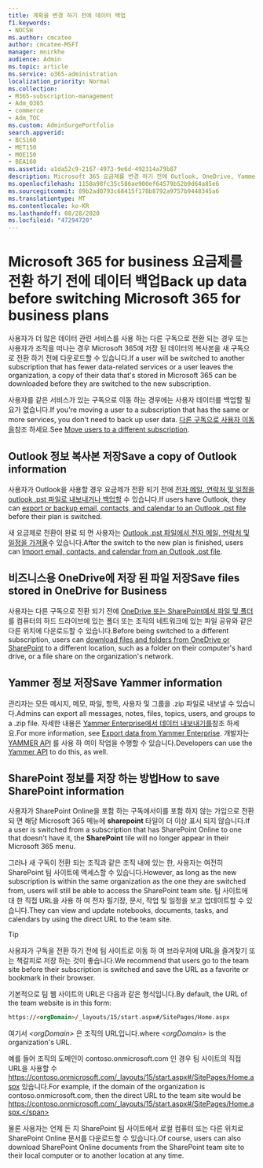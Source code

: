 ```yaml
---
title: 계획을 변경 하기 전에 데이터 백업
f1.keywords:
- NOCSH
ms.author: cmcatee
author: cmcatee-MSFT
manager: mnirkhe
audience: Admin
ms.topic: article
ms.service: o365-administration
localization_priority: Normal
ms.collection:
- M365-subscription-management
- Adm_O365
- commerce
- Adm_TOC
ms.custom: AdminSurgePortfolio
search.appverid:
- BCS160
- MET150
- MOE150
- BEA160
ms.assetid: a1da52c9-2167-4973-9e6d-492314a79b87
description: Microsoft 365 요금제를 변경 하기 전에 Outlook, OneDrive, Yammer 및 SharePoint 콘텐츠를 백업 합니다.
ms.openlocfilehash: 1158a98fc35c586ae900ef64579b52b9d64a85e6
ms.sourcegitcommit: 89b2ad0793c68415f178b8792a9757b9448345a6
ms.translationtype: MT
ms.contentlocale: ko-KR
ms.lasthandoff: 08/28/2020
ms.locfileid: "47294720"
---
```

# <a name="back-up-data-before-switching-microsoft-365-for-business-plans"></a><span data-ttu-id="ab82f-103">Microsoft 365 for business 요금제를 전환 하기 전에 데이터 백업</span><span class="sxs-lookup"><span data-stu-id="ab82f-103">Back up data before switching Microsoft 365 for business plans</span></span>

<span data-ttu-id="ab82f-104">사용자가 더 많은 데이터 관련 서비스를 사용 하는 다른 구독으로 전환 되는 경우 또는 사용자가 조직을 떠나는 경우 Microsoft 365에 저장 된 데이터의 복사본을 새 구독으로 전환 하기 전에 다운로드할 수 있습니다.</span><span class="sxs-lookup"><span data-stu-id="ab82f-104">If a user will be switched to another subscription that has fewer data-related services or a user leaves the organization, a copy of their data that's stored in Microsoft 365 can be downloaded before they are switched to the new subscription.</span></span>

<span data-ttu-id="ab82f-105">사용자를 같은 서비스가 있는 구독으로 이동 하는 경우에는 사용자 데이터를 백업할 필요가 없습니다.</span><span class="sxs-lookup"><span data-stu-id="ab82f-105">If you're moving a user to a subscription that has the same or more services, you don't need to back up user data.</span></span> <span data-ttu-id="ab82f-106">[다른 구독으로 사용자 이동을](https://docs.microsoft.com/microsoft-365/commerce/subscriptions/move-users-different-subscription)참조 하세요.</span><span class="sxs-lookup"><span data-stu-id="ab82f-106">See [Move users to a different subscription](https://docs.microsoft.com/microsoft-365/commerce/subscriptions/move-users-different-subscription).</span></span>
  
## <a name="save-a-copy-of-outlook-information"></a><span data-ttu-id="ab82f-107">Outlook 정보 복사본 저장</span><span class="sxs-lookup"><span data-stu-id="ab82f-107">Save a copy of Outlook information</span></span>

<span data-ttu-id="ab82f-108">사용자가 Outlook을 사용할 경우 요금제가 전환 되기 전에 [전자 메일, 연락처 및 일정을 outlook .pst 파일로 내보내거나 백업할](https://support.microsoft.com/office/14252b52-3075-4e9b-be4e-ff9ef1068f91) 수 있습니다.</span><span class="sxs-lookup"><span data-stu-id="ab82f-108">If users have Outlook, they can [export or backup email, contacts, and calendar to an Outlook .pst file](https://support.microsoft.com/office/14252b52-3075-4e9b-be4e-ff9ef1068f91) before their plan is switched.</span></span>
  
<span data-ttu-id="ab82f-109">새 요금제로 전환이 완료 되 면 사용자는 [Outlook .pst 파일에서 전자 메일, 연락처 및 일정을 가져올](https://support.microsoft.com/office/431a8e9a-f99f-4d5f-ae48-ded54b3440ac)수 있습니다.</span><span class="sxs-lookup"><span data-stu-id="ab82f-109">After the switch to the new plan is finished, users can [Import email, contacts, and calendar from an Outlook .pst file](https://support.microsoft.com/office/431a8e9a-f99f-4d5f-ae48-ded54b3440ac).</span></span>
  
## <a name="save-files-stored-in-onedrive-for-business"></a><span data-ttu-id="ab82f-110">비즈니스용 OneDrive에 저장 된 파일 저장</span><span class="sxs-lookup"><span data-stu-id="ab82f-110">Save files stored in OneDrive for Business</span></span>

<span data-ttu-id="ab82f-111">사용자는 다른 구독으로 전환 되기 전에 [OneDrive 또는 SharePoint에서 파일 및 폴더](https://support.microsoft.com/office/5c7397b7-19c7-4893-84fe-d02e8fa5df05) 를 컴퓨터의 하드 드라이브에 있는 폴더 또는 조직의 네트워크에 있는 파일 공유와 같은 다른 위치에 다운로드할 수 있습니다.</span><span class="sxs-lookup"><span data-stu-id="ab82f-111">Before being switched to a different subscription, users can [download files and folders from OneDrive or SharePoint](https://support.microsoft.com/office/5c7397b7-19c7-4893-84fe-d02e8fa5df05) to a different location, such as a folder on their computer's hard drive, or a file share on the organization's network.</span></span>
  
## <a name="save-yammer-information"></a><span data-ttu-id="ab82f-112">Yammer 정보 저장</span><span class="sxs-lookup"><span data-stu-id="ab82f-112">Save Yammer information</span></span>

<span data-ttu-id="ab82f-113">관리자는 모든 메시지, 메모, 파일, 항목, 사용자 및 그룹을 .zip 파일로 내보낼 수 있습니다.</span><span class="sxs-lookup"><span data-stu-id="ab82f-113">Admins can export all messages, notes, files, topics, users, and groups to a .zip file.</span></span> <span data-ttu-id="ab82f-114">자세한 내용은 [Yammer Enterprise에서 데이터 내보내기를](https://docs.microsoft.com/yammer/manage-security-and-compliance/export-yammer-enterprise-data)참조 하세요.</span><span class="sxs-lookup"><span data-stu-id="ab82f-114">For more information, see [Export data from Yammer Enterprise](https://docs.microsoft.com/yammer/manage-security-and-compliance/export-yammer-enterprise-data).</span></span> <span data-ttu-id="ab82f-115">개발자는 [YAMMER API](https://go.microsoft.com/fwlink/p/?linkid=842495) 를 사용 하 여이 작업을 수행할 수 있습니다.</span><span class="sxs-lookup"><span data-stu-id="ab82f-115">Developers can use the [Yammer API](https://go.microsoft.com/fwlink/p/?linkid=842495) to do this, as well.</span></span>
  
## <a name="how-to-save-sharepoint-information"></a><span data-ttu-id="ab82f-116">SharePoint 정보를 저장 하는 방법</span><span class="sxs-lookup"><span data-stu-id="ab82f-116">How to save SharePoint information</span></span>

<span data-ttu-id="ab82f-117">사용자가 SharePoint Online을 포함 하는 구독에서이를 포함 하지 않는 가입으로 전환 되 면 해당 Microsoft 365 메뉴에 **sharepoint** 타일이 더 이상 표시 되지 않습니다.</span><span class="sxs-lookup"><span data-stu-id="ab82f-117">If a user is switched from a subscription that has SharePoint Online to one that doesn't have it, the **SharePoint** tile will no longer appear in their Microsoft 365 menu.</span></span>
  
<span data-ttu-id="ab82f-118">그러나 새 구독이 전환 되는 조직과 같은 조직 내에 있는 한, 사용자는 여전히 SharePoint 팀 사이트에 액세스할 수 있습니다.</span><span class="sxs-lookup"><span data-stu-id="ab82f-118">However, as long as the new subscription is within the same organization as the one they are switched from, users will still be able to access the SharePoint team site.</span></span> <span data-ttu-id="ab82f-119">팀 사이트에 대 한 직접 URL을 사용 하 여 전자 필기장, 문서, 작업 및 일정을 보고 업데이트할 수 있습니다.</span><span class="sxs-lookup"><span data-stu-id="ab82f-119">They can view and update notebooks, documents, tasks, and calendars by using the direct URL to the team site.</span></span>
  
> [!TIP]
> <span data-ttu-id="ab82f-120">사용자가 구독을 전환 하기 전에 팀 사이트로 이동 하 여 브라우저에 URL을 즐겨찾기 또는 책갈피로 저장 하는 것이 좋습니다.</span><span class="sxs-lookup"><span data-stu-id="ab82f-120">We recommend that users go to the team site before their subscription is switched and save the URL as a favorite or bookmark in their browser.</span></span>
  
<span data-ttu-id="ab82f-121">기본적으로 팀 웹 사이트의 URL은 다음과 같은 형식입니다.</span><span class="sxs-lookup"><span data-stu-id="ab82f-121">By default, the URL of the team website is in this form:</span></span>
  
```html
https://<orgDomain>/_layouts/15/start.aspx#/SitePages/Home.aspx
```

<span data-ttu-id="ab82f-122">여기서  _\<orgDomain\>_ 은 조직의 URL입니다.</span><span class="sxs-lookup"><span data-stu-id="ab82f-122">where  _\<orgDomain\>_ is the organization's URL.</span></span>
  
<span data-ttu-id="ab82f-123">예를 들어 조직의 도메인이 contoso.onmicrosoft.com 인 경우 팀 사이트의 직접 URL을 사용할 수 https://contoso.onmicrosoft.com/_layouts/15/start.aspx#/SitePages/Home.aspx 있습니다.</span><span class="sxs-lookup"><span data-stu-id="ab82f-123">For example, if the domain of the organization is contoso.onmicrosoft.com, then the direct URL to the team site would be https://contoso.onmicrosoft.com/_layouts/15/start.aspx#/SitePages/Home.aspx.</span></span>
  
<span data-ttu-id="ab82f-124">물론 사용자는 언제 든 지 SharePoint 팀 사이트에서 로컬 컴퓨터 또는 다른 위치로 SharePoint Online 문서를 다운로드할 수 있습니다.</span><span class="sxs-lookup"><span data-stu-id="ab82f-124">Of course, users can also download SharePoint Online documents from the SharePoint team site to their local computer or to another location at any time.</span></span>
